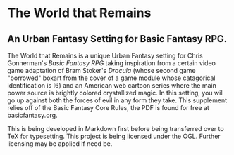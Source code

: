 # The World that Remains
## An Urban Fantasy Setting for Basic Fantasy RPG.
The World that Remains is a unique Urban Fantasy setting for Chris Gonnerman's *Basic Fantasy RPG* taking inspiration from a certain video game adaptation of Bram Stoker's *Dracula* (whose second game "borrowed" boxart from the cover of a game module whose catagorical identification is I6) and an American web cartoon series where the main power source is brightly colored crystallized magic. In this setting, you will go up against both the forces of evil in any form they take. This supplement relies off of the Basic Fantasy Core Rules, the PDF is found for free at basicfantasy.org.

This is being developed in Markdown first before being transferred over to TeX for typesetting. This project is being licensed under the OGL. Further licensing may be applied if need be.
